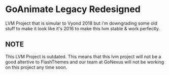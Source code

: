 # GoAnimate Legacy Redesigned
LVM Project that is simular to Vyond 2018 but i'm downgrading some old stuff to make it look like it's 2016 to make this lvm stable & work perfectly.
## NOTE
This LVM Project is outdated. This means that this lvm project will not be a good altertive to FlashThemes and our team at GoNexus will not be working on this project any time soon.
